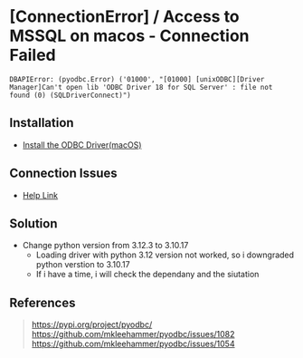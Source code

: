 # [ConnectionError] / Access to MSSQL on macos - Connection Failed

```
DBAPIError: (pyodbc.Error) ('01000', "[01000] [unixODBC][Driver Manager]Can't open lib 'ODBC Driver 18 for SQL Server' : file not found (0) (SQLDriverConnect)")
```

## Installation 

- [Install the ODBC Driver(macOS)](https://learn.microsoft.com/en-us/sql/connect/odbc/linux-mac/install-microsoft-odbc-driver-sql-server-macos?view=sql-server-ver15)

## Connection Issues

- [Help Link](https://github.com/mkleehammer/pyodbc/issues/717)

## Solution 

- Change python version from 3.12.3 to 3.10.17 
  - Loading driver with python 3.12 version not worked, so i downgraded python verstion to 3.10.17
  - If i have a time, i will check the dependany and the siutation 

## References 

> https://pypi.org/project/pyodbc/
> https://github.com/mkleehammer/pyodbc/issues/1082
> https://github.com/mkleehammer/pyodbc/issues/1054